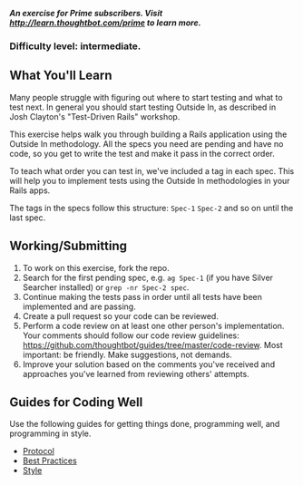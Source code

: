 ***An exercise for Prime subscribers. Visit http://learn.thoughtbot.com/prime to learn more.***

### Difficulty level: intermediate.

## What You'll Learn

Many people struggle with figuring out where to start testing and what to test next.
In general you should start testing Outside In, as described in Josh Clayton's
"Test-Driven Rails" workshop.

This exercise helps walk you through building a Rails application using the
Outside In methodology. All the specs you need are pending and have no code, so
you get to write the test and make it pass in the correct order.

To teach what order you can test in, we've included a tag in each spec. This
will help you to implement tests using the Outside In methodologies in your
Rails apps.

The tags in the specs follow this structure: `Spec-1` `Spec-2` and so on until
the last spec.

## Working/Submitting

1. To work on this exercise, fork the repo.
2. Search for the first pending spec, e.g. `ag Spec-1` (if you have Silver
   Searcher installed) or `grep -nr Spec-2 spec`.
3. Continue making the tests pass in order until all tests have been implemented
   and are passing.
4. Create a pull request so your code can be reviewed.
5. Perform a code review on at least one other person's implementation. Your
   comments should follow our code review guidelines:
https://github.com/thoughtbot/guides/tree/master/code-review. Most important: be
friendly. Make suggestions, not demands.
6. Improve your solution based on the comments you've received and approaches
   you've learned from reviewing others' attempts.

## Guides for Coding Well

Use the following guides for getting things done, programming well, and
programming in style.

* [Protocol](http://github.com/thoughtbot/guides/blob/master/protocol)
* [Best
  Practices](http://github.com/thoughtbot/guides/blob/master/best-practices)
* [Style](http://github.com/thoughtbot/guides/blob/master/style)
